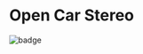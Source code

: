 # Open Car Stereo

![badge](https://wakapi.giopan.dev/api/badge/giopan/giopan/interval:all_time/label:opencarstereo?label=total+dev)
